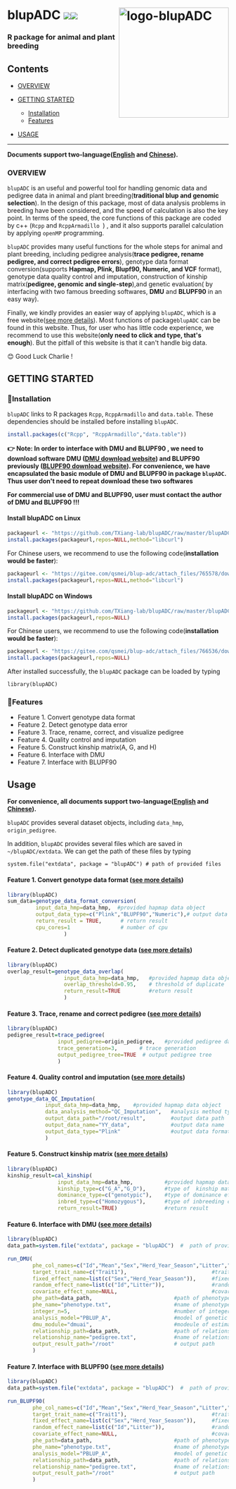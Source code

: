 # blupADC <img src="https://img.shields.io/badge/Issues-%2B-brightgreen.svg" /><img src="https://img.shields.io/badge/license-GPL3.0-blue.svg" /> <img src="https://qsmei-markdown.oss-cn-shanghai.aliyuncs.com/markdown-img/20210617165506.png" alt="logo-blupADC"  height="250" align="right"/>   
### R package for animal and plant breeding
## Contents

-   [OVERVIEW](#overview)

-   [GETTING STARTED](#getting-started)

    -   [Installation](#installation)
    -   [Features](#features)

-   [USAGE](#usage)

------------------------------------------------------------------------
**Documents support two-language([English](https://qsmei.netlify.app/post/2021-04-21-r-package-rblupadc-overview/overview/) and [Chinese](https://qsmei.netlify.app/zh/post/2021-04-21-r-package-rblupadc-overview/overview/)).** 
### OVERVIEW

`blupADC` is an useful and powerful tool for handling genomic data and pedigree data in animal and plant breeding(**traditional blup and genomic selection**).  In the design of this package, most of data analysis problems in breeding have been considered, and  the speed of calculation is also the key point. In terms of the speed,  the core functions of this package are coded by c++ (`Rcpp` and `RcppArmadillo `) , and it also supports  parallel calculation by applying `openMP` programming.

`blupADC` provides many useful functions for the whole steps for animal and plant breeding, including pedigree analysis(**trace pedigree, rename pedigree, and correct pedigree errors**), genotype data format conversion(supports **Hapmap, Plink, Blupf90, Numeric, and VCF** format), genotype data quality control and imputation, construction of kinship matrix(**pedigree, genomic  and single-step**),and genetic evaluation( by interfacing with two famous breeding softwares, **DMU** and **BLUPF90**  in an easy way). 

Finally, we kindly provides an easier way of applying `blupADC`, which is a free  website([see more details](https://qsmei.netlify.app/post/2021-04-22-blupadc-online-dmu/online_dmu/)).  Most functions of  package`blupADC`  can be found in this website. Thus, for user who has little code experience, we recommend  to use this website(**only need to click and type, that's enough**).  But the pitfall of this website is that it can't handle big data. 

😊 Good Luck Charlie ! 

## GETTING STARTED

### 🙊Installation

`blupADC` links to R packages `Rcpp`, `RcppArmadillo` and `data.table`. These dependencies should be installed before installing `blupADC`. 

```R
install.packages(c("Rcpp", "RcppArmadillo","data.table"))
```

**👉 Note: In order to interface with DMU and BLUPF90 , we need to download software DMU  ([DMU download website](https://dmu.ghpc.au.dk/dmu/))  and BLUPF90 previously ([BLUPF90 download website](http://nce.ads.uga.edu/html/projects/programs/)). For convenience, we have encapsulated  the basic module of DMU and BLUPF90 in package `blupADC`. Thus user don't need to repeat download these two softwares**  

 **For commercial use of DMU and BLUPF90,  user must contact the author of DMU and BLUPF90 !!!** 

#### Install blupADC on Linux 

```R
packageurl <- "https://github.com/TXiang-lab/blupADC/raw/master/blupADC_1.0.1_R_x86_64-pc-linux-gnu.tar.gz"
install.packages(packageurl,repos=NULL,method="libcurl")
```

For Chinese users, we recommend to use the following code(**installation would be  faster**):

```R
packageurl <- "https://gitee.com/qsmei/blup-adc/attach_files/765578/download/blupADC_1.0.1_R_x86_64-pc-linux-gnu.tar.gz"
install.packages(packageurl,repos=NULL,method="libcurl")
```

#### Install blupADC on Windows

```R
packageurl <- "https://github.com/TXiang-lab/blupADC/raw/master/blupADC_1.0.1.zip"
install.packages(packageurl,repos=NULL)
```

For Chinese users, we recommend to use the following code(**installation would be  faster**):

```R
packageurl <- "https://gitee.com/qsmei/blup-adc/attach_files/766536/download/blupADC_1.0.2.zip"
install.packages(packageurl,repos=NULL)
```

After installed successfully, the `blupADC` package can be loaded by typing

``` {.r}
library(blupADC)
```

### 🙊Features

-   Feature 1. Convert genotype data format
-   Feature 2. Detect genotype data error
-   Feature 3. Trace, rename, correct, and visualize pedigree
-   Feature 4. Quality control and imputation
-   Feature 5. Construct kinship matrix(A, G, and H)
-   Feature 6. Interface with DMU
-   Feature 7. Interface with BLUPF90

## Usage

**For convenience, all documents support two-language([English](https://qsmei.netlify.app/post/2021-04-21-r-package-rblupadc-overview/overview/) and [Chinese](https://qsmei.netlify.app/zh/post/2021-04-21-r-package-rblupadc-overview/overview/)).** 

`blupADC` provides several dataset objects, including `data_hmp`, `origin_pedigree`.

In addition, `blupADC` provides several files which are saved in `~/blupADC/extdata`. We can get the path of these files by typing

``` {.r}
system.file("extdata", package = "blupADC") # path of provided files
```
#### Feature 1. Convert genotype data format ([see more details](https://qsmei.netlify.app/post/blupadc/))

``` R
library(blupADC)
sum_data=genotype_data_format_conversion(
         input_data_hmp=data_hmp,  #provided hapmap data object 
         output_data_type=c("Plink","BLUPF90","Numeric"),# output data format
         return_result = TRUE,      # return result 
         cpu_cores=1                # number of cpu 
                  )
```

#### Feature 2. Detect duplicated genotype data ([see more details](https://qsmei.netlify.app/post/2021-04-17-r-package-blup-adc-overlap-genotype/blupadc/))

``` R
library(blupADC)
overlap_result=genotype_data_overlap(
                  input_data_hmp=data_hmp,   #provided hapmap data object
                  overlap_threshold=0.95,    # threshold of duplicate 
                  return_result=TRUE         #return result 
                  )
```

#### Feature 3. Trace, rename and correct pedigree ([see more details](https://qsmei.netlify.app/post/2021-04-17-r-package-blup-adc-pedigree/pedigree/))

``` R
library(blupADC)
pedigree_result=trace_pedigree(
                input_pedigree=origin_pedigree,   #provided pedigree data object
                trace_generation=3,       # trace generation
                output_pedigree_tree=TRUE  # output pedigree tree
                )                 
```

#### Feature 4. Quality control and imputation ([see more details](https://qsmei.netlify.app/post/2021-04-17-r-package-blup-adc-qc-imputaion/qc_imputation/))

``` R
library(blupADC)
genotype_data_QC_Imputation(
            input_data_hmp=data_hmp,    #provided hapmap data object
            data_analysis_method="QC_Imputation",   #analysis method type,QC + imputatoin
            output_data_path="/root/result",        #output data path
            output_data_name="YY_data",             #output data name
            output_data_type="Plink"                #output data format 
            )                       
```

#### Feature 5. Construct kinship matrix ([see more details](https://qsmei.netlify.app/post/2021-04-17-r-package-blup-adc-calculate-relationship-matrix/relationship_matrix/))

``` R
library(blupADC)
kinship_result=cal_kinship(
                input_data_hmp=data_hmp,          #provided hapmap data object
                kinship_type=c("G_A","G_D"),      #type of  kinship matrix
                dominance_type=c("genotypic"),    #type of dominance effect
                inbred_type=c("Homozygous"),      #type of inbreeding coefficients
                return_result=TRUE)               #return result              
```

#### Feature 6. Interface with DMU ([see more details](https://qsmei.netlify.app/post/2021-04-20-r-package-blup-adc-run-dmu/run_dmu/))

``` R
library(blupADC)
data_path=system.file("extdata", package = "blupADC")  #  path of provided files 
  
run_DMU(
        phe_col_names=c("Id","Mean","Sex","Herd_Year_Season","Litter","Trait1","Trait2","Age"), # colnames of phenotype 
        target_trait_name=c("Trait1"),                           #trait name 
        fixed_effect_name=list(c("Sex","Herd_Year_Season")),     #fixed effect name
        random_effect_name=list(c("Id","Litter")),               #random effect name
        covariate_effect_name=NULL,                              #covariate effect name
        phe_path=data_path,                          #path of phenotype file
        phe_name="phenotype.txt",                    #name of phenotype file
        integer_n=5,                                 #number of integer variable 
        analysis_model="PBLUP_A",                    #model of genetic evaluation
        dmu_module="dmuai",                          #modeule of estimating variance components 
        relationship_path=data_path,                 #path of relationship file 
        relationship_name="pedigree.txt",            #name of relationship file 
        output_result_path="/root"                   # output path 
        )
```

#### Feature 7. Interface with BLUPF90 ([see more details](https://qsmei.netlify.app/post/2021-04-20-r-package-blup-adc-run-blupf90/blupf90/))

``` R
library(blupADC)
data_path=system.file("extdata", package = "blupADC")  #  path of provided files 
  
run_BLUPF90(
        phe_col_names=c("Id","Mean","Sex","Herd_Year_Season","Litter","Trait1","Trait2","Age"), # colnames of phenotype 
        target_trait_name=c("Trait1"),                           #trait name 
        fixed_effect_name=list(c("Sex","Herd_Year_Season")),     #fixed effect name
        random_effect_name=list(c("Id","Litter")),               #random effect name
        covariate_effect_name=NULL,                              #covariate effect name
        phe_path=data_path,                          #path of phenotype file
        phe_name="phenotype.txt",                    #name of phenotype file
        analysis_model="PBLUP_A",                    #model of genetic evaluation
        relationship_path=data_path,                 #path of relationship file 
        relationship_name="pedigree.txt",            #name of relationship file 
        output_result_path="/root"                   # output path 
        )   
```
